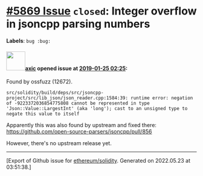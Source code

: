 # [\#5869 Issue](https://github.com/ethereum/solidity/issues/5869) `closed`: Integer overflow in jsoncpp parsing numbers
**Labels**: `bug :bug:`


#### <img src="https://avatars.githubusercontent.com/u/20340?v=4" width="50">[axic](https://github.com/axic) opened issue at [2019-01-25 02:25](https://github.com/ethereum/solidity/issues/5869):

Found by ossfuzz (12672).

```
src/solidity/build/deps/src/jsoncpp-project/src/lib_json/json_reader.cpp:1584:39: runtime error: negation of -9223372036854775808 cannot be represented in type 'Json::Value::LargestInt' (aka 'long'); cast to an unsigned type to negate this value to itself
```

Apparently this was also found by upstream and fixed there: https://github.com/open-source-parsers/jsoncpp/pull/856

However, there's no upstream release yet.




-------------------------------------------------------------------------------



[Export of Github issue for [ethereum/solidity](https://github.com/ethereum/solidity). Generated on 2022.05.23 at 03:51:38.]
